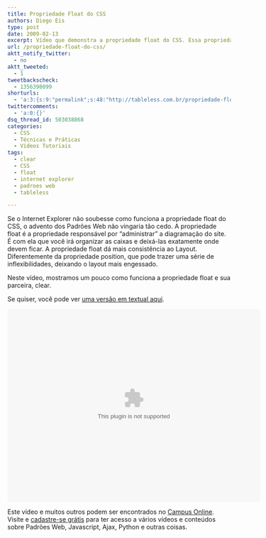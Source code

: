 ```yaml
---
title: Propriedade Float do CSS
authors: Diego Eis
type: post
date: 2009-02-13
excerpt: Vídeo que demonstra a propriedade float do CSS. Essa propriedade é responsável pela administração do posicionamento das caixas do layout.
url: /propriedade-float-do-css/
aktt_notify_twitter:
  - no
aktt_tweeted:
  - 1
tweetbackscheck:
  - 1356398099
shorturls:
  - 'a:3:{s:9:"permalink";s:48:"http://tableless.com.br/propriedade-float-do-css";s:7:"tinyurl";s:26:"http://tinyurl.com/3f6ejmu";s:4:"isgd";s:19:"http://is.gd/x621IW";}'
twittercomments:
  - 'a:0:{}'
dsq_thread_id: 503038868
categories:
  - CSS
  - Técnicas e Práticas
  - Vídeos Tutoriais
tags:
  - clear
  - CSS
  - float
  - internet explorer
  - padroes web
  - tableless

---
```

Se o Internet Explorer não soubesse como funciona a propriedade float do CSS, o advento dos Padrões Web não vingaria tão cedo. A propriedade float é a propriedade responsável por &#8220;administrar&#8221; a diagramação do site. É com ela que você irá organizar as caixas e deixá-las exatamente onde devem ficar. A propriedade float dá mais consistência ao Layout. Diferentemente da propriedade position, que pode trazer uma série de inflexibilidades, deixando o layout mais engessado.
  
<!--more-->


  
Neste vídeo, mostramos um pouco como funciona a propriedade float e sua parceira, clear.
  
Se quiser, você pode ver [uma versão em textual aqui][1].

<embed src="http://visie.com.br/campus/static/mediaplayer.swf" width="570" height="434" allowscriptaccess="always" allowfullscreen="true" flashvars="height=434&#038;width=570&#038;file=http://visie.com.br/campus/flv/36.flv&#038;image=http://visie.com.br/campus/static/visie.jpg" />


Este vídeo e muitos outros podem ser encontrados no [Campus Online][2]. Visite e [cadastre-se grátis][3] para ter acesso a vários vídeos e conteúdos sobre Padrões Web, Javascript, Ajax, Python e outras coisas.

 [1]: http://visie.com.br/campus/texto/107
 [2]: http://visie.com.br/campus/
 [3]: http://visie.com.br/campus/cadastrese/
